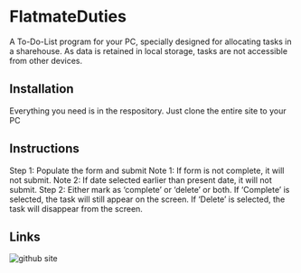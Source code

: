 # FlatmateDuties
A To-Do-List program for your PC, specially designed for allocating tasks in a sharehouse.
As data is retained in local storage, tasks are not accessible from other devices.

## Installation
Everything you need is in the respository. Just clone the entire site to your PC

## Instructions
Step 1: Populate the form and submit
	Note 1: If form is not complete, it will not submit.
	Note 2: If date selected earlier than present date, it will not submit.
Step 2: Either mark as ‘complete’ or ‘delete’ or both.
	If ‘Complete’ is selected, the task will still appear on the screen.
	If ‘Delete’ is selected, the task will disappear from the screen.

## Links
![github site](https://ggitbrah.github.io/JWD-personal-website/ "FlatmateDuties")



